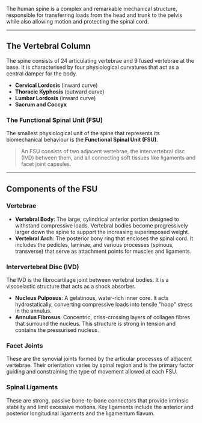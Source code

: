 The human spine is a complex and remarkable mechanical structure, responsible for transferring loads from the head and trunk to the pelvis while also allowing motion and protecting the spinal cord.

---

## The Vertebral Column
The spine consists of 24 articulating vertebrae and 9 fused vertebrae at the base. It is characterised by four physiological curvatures that act as a central damper for the body.
- **Cervical Lordosis** (inward curve)
- **Thoracic Kyphosis** (outward curve)
- **Lumbar Lordosis** (inward curve)
- **Sacrum and Coccyx**

### The Functional Spinal Unit (FSU)
The smallest physiological unit of the spine that represents its biomechanical behaviour is the **Functional Spinal Unit (FSU)**.
> An FSU consists of two adjacent vertebrae, the intervertebral disc (IVD) between them, and all connecting soft tissues like ligaments and facet joint capsules.

---

## Components of the FSU

### Vertebrae
- **Vertebral Body**: The large, cylindrical anterior portion designed to withstand compressive loads. Vertebral bodies become progressively larger down the spine to support the increasing superimposed weight.
- **Vertebral Arch**: The posterior bony ring that encloses the spinal cord. It includes the pedicles, laminae, and various processes (spinous, transverse) that serve as attachment points for muscles and ligaments.

### Intervertebral Disc (IVD)
The IVD is the fibrocartilage joint between vertebral bodies. It is a viscoelastic structure that acts as a shock absorber.
- **Nucleus Pulposus**: A gelatinous, water-rich inner core. It acts hydrostatically, converting compressive loads into tensile "hoop" stress in the annulus.
- **Annulus Fibrosus**: Concentric, criss-crossing layers of collagen fibres that surround the nucleus. This structure is strong in tension and contains the pressurised nucleus.

### Facet Joints
These are the synovial joints formed by the articular processes of adjacent vertebrae. Their orientation varies by spinal region and is the primary factor guiding and constraining the type of movement allowed at each FSU.

### Spinal Ligaments
These are strong, passive bone-to-bone connectors that provide intrinsic stability and limit excessive motions. Key ligaments include the anterior and posterior longitudinal ligaments and the ligamentum flavum.
